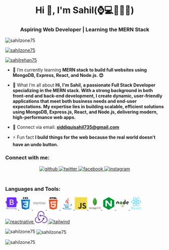 <h1 align="center">Hi 👋, I'm Sahil(⌚💻🙌😊🍺)</h1>
<h3 align="center">Aspiring Web Developer | Learning the MERN Stack</h3>

<p align="left"> <img src="https://komarev.com/ghpvc/?username=sahilzone75&label=Profile%20views&color=0e75b6&style=flat" alt="sahilzone75" /> </p>

<p align="left"> <a href="https://github.com/ryo-ma/github-profile-trophy"><img src="https://github-profile-trophy.vercel.app/?username=sahilzone75" alt="sahilzone75" /></a> </p>

<p align="left"> <a href="https://twitter.com/sahilrehan75" target="blank"><img src="https://img.shields.io/twitter/follow/sahilrehan75?logo=twitter&style=for-the-badge" alt="sahilrehan75" /></a> </p>

- 🌱 I’m currently learning **MERN stack to build full websites using MongoDB, Express, React, and Node.js. 😊**

- 🎯 What I’m all about **Hi, I'm Sahil, a passionate Full Stack Developer specializing in the MERN stack. With a strong background in both front-end and back-end development, I create dynamic, user-friendly applications that meet both business needs and end-user expectations. My expertise lies in building scalable, efficient solutions using MongoDB, Express.js, React, and Node.js, delivering modern, high-performance web apps.**

- 🔗 Connect via email: **siddiquisahil735@gmail.com**

- ⚡ Fun fact **I build things for the web because the real world doesn’t have an undo button.**

<h3 align="left">Connect with me:</h3> 
<div align="center">
<a href="https://linkedin.com/in/sahil-9107422a5" target="_blank">
<img src=https://img.shields.io/badge/github-%2324292e.svg?&style=for-the-badge&logo=github&logoColor=white alt=github style="margin-bottom: 5px;" />
</a>
<a href="https://twitter.com/sahilrehan75" target="_blank">
<img src=https://img.shields.io/badge/twitter-%2300acee.svg?&style=for-the-badge&logo=twitter&logoColor=white alt=twitter style="margin-bottom: 5px;" />
</a>
<a href="https://fb.com/sahil.rehan.1048" target="_blank">
<img src=https://img.shields.io/badge/facebook-%232E87FB.svg?&style=for-the-badge&logo=facebook&logoColor=white alt=facebook style="margin-bottom: 5px;" />
</a>
<a href="https://instagram.com/_sahil_rehan_75_" target="_blank">
<img src=https://img.shields.io/badge/instagram-%23000000.svg?&style=for-the-badge&logo=instagram&logoColor=white alt=instagram style="margin-bottom: 5px;" />
</a>  
</div>  
<br/>  

<h3 align="left">Languages and Tools:</h3>
<p align="left"> <a href="https://getbootstrap.com" target="_blank" rel="noreferrer"> <img src="https://raw.githubusercontent.com/devicons/devicon/master/icons/bootstrap/bootstrap-plain-wordmark.svg" alt="bootstrap" width="40" height="40"/> </a> <a href="https://www.w3schools.com/css/" target="_blank" rel="noreferrer"> <img src="https://raw.githubusercontent.com/devicons/devicon/master/icons/css3/css3-original-wordmark.svg" alt="css3" width="40" height="40"/> </a> <a href="https://expressjs.com" target="_blank" rel="noreferrer"> <img src="https://raw.githubusercontent.com/devicons/devicon/master/icons/express/express-original-wordmark.svg" alt="express" width="40" height="40"/> </a> <a href="https://www.w3.org/html/" target="_blank" rel="noreferrer"> <img src="https://raw.githubusercontent.com/devicons/devicon/master/icons/html5/html5-original-wordmark.svg" alt="html5" width="40" height="40"/> </a> <a href="https://www.java.com" target="_blank" rel="noreferrer"> <img src="https://raw.githubusercontent.com/devicons/devicon/master/icons/java/java-original.svg" alt="java" width="40" height="40"/> </a> <a href="https://developer.mozilla.org/en-US/docs/Web/JavaScript" target="_blank" rel="noreferrer"> <img src="https://raw.githubusercontent.com/devicons/devicon/master/icons/javascript/javascript-original.svg" alt="javascript" width="40" height="40"/> </a> <a href="https://www.mongodb.com/" target="_blank" rel="noreferrer"> <img src="https://raw.githubusercontent.com/devicons/devicon/master/icons/mongodb/mongodb-original-wordmark.svg" alt="mongodb" width="40" height="40"/> </a> <a href="https://www.nginx.com" target="_blank" rel="noreferrer"> <img src="https://raw.githubusercontent.com/devicons/devicon/master/icons/nginx/nginx-original.svg" alt="nginx" width="40" height="40"/> </a> <a href="https://nodejs.org" target="_blank" rel="noreferrer"> <img src="https://raw.githubusercontent.com/devicons/devicon/master/icons/nodejs/nodejs-original-wordmark.svg" alt="nodejs" width="40" height="40"/> </a> <a href="https://reactjs.org/" target="_blank" rel="noreferrer"> <img src="https://raw.githubusercontent.com/devicons/devicon/master/icons/react/react-original-wordmark.svg" alt="react" width="40" height="40"/> </a> <a href="https://reactnative.dev/" target="_blank" rel="noreferrer"> <img src="https://reactnative.dev/img/header_logo.svg" alt="reactnative" width="40" height="40"/> </a> <a href="https://redux.js.org" target="_blank" rel="noreferrer"> <img src="https://raw.githubusercontent.com/devicons/devicon/master/icons/redux/redux-original.svg" alt="redux" width="40" height="40"/> </a> <a href="https://tailwindcss.com/" target="_blank" rel="noreferrer"> <img src="https://www.vectorlogo.zone/logos/tailwindcss/tailwindcss-icon.svg" alt="tailwind" width="40" height="40"/> </a> </p>

<p><img align="left" src="https://github-readme-stats.vercel.app/api/top-langs?username=sahilzone75&show_icons=true&locale=en&layout=compact" alt="sahilzone75" /></p>

<p>&nbsp;<img align="center" src="https://github-readme-stats.vercel.app/api?username=sahilzone75&show_icons=true&locale=en" alt="sahilzone75" /></p>

<p><img align="center" src="https://github-readme-streak-stats.herokuapp.com/?user=sahilzone75&" alt="sahilzone75" /></p>
